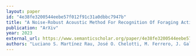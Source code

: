 ```yaml
---
layout: paper
id: "4e38fe3200544eebe57f012f91c31a0dbbc7947b"
title: "A Noise-Robust Acoustic Method For Recognition Of Foraging Activities Of Grazing Cattle"
publication: "ArXiv"
year: 2023
external_url: https://www.semanticscholar.org/paper/4e38fe3200544eebe57f012f91c31a0dbbc7947b
authors: "Luciano S. Martínez Rau, José O. Chelotti, M. Ferrero, J. Galli, S. Utsumi, A. Planisich, H. Rufiner, L. Giovanini"
---
```

